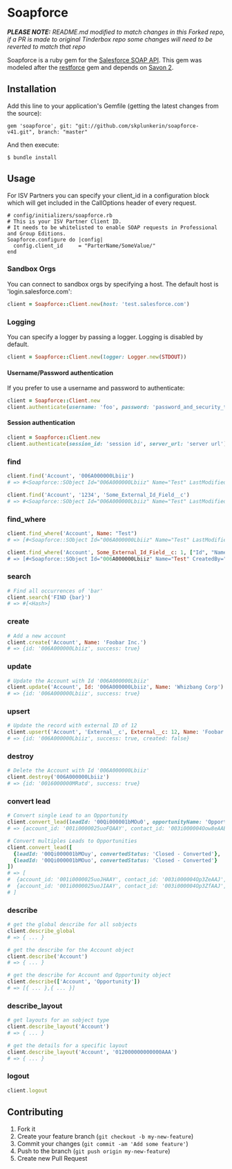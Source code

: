 # Soapforce

_**PLEASE NOTE:** README.md modified to match changes in this Forked repo, if a PR is made to original Tinderbox repo some changes will need to be reverted to match that repo_

Soapforce is a ruby gem for the [Salesforce SOAP API](http://www.salesforce.com/us/developer/docs/api/index.htm).
This gem was modeled after the [restforce](https://github.com/ejholmes/restforce) gem and depends on [Savon 2](http://savonrb.com/version2/).

## Installation

Add this line to your application's Gemfile (getting the latest changes from the source):

    gem 'soapforce', git: "git://github.com/skplunkerin/soapforce-v41.git", branch: "master"

And then execute:

    $ bundle install

## Usage

For ISV Partners you can specify your client_id in a configuration block which will get included in the CallOptions header of every request.

    # config/initializers/soapforce.rb
    # This is your ISV Partner Client ID.
    # It needs to be whitelisted to enable SOAP requests in Professional and Group Editions.
    Soapforce.configure do |config|
      config.client_id     = "ParterName/SomeValue/"
    end

### Sandbox Orgs

You can connect to sandbox orgs by specifying a host. The default host is 'login.salesforce.com':

```ruby
client = Soapforce::Client.new(host: 'test.salesforce.com')
```

### Logging

You can specify a logger by passing a logger. Logging is disabled by default.

```ruby
client = Soapforce::Client.new(logger: Logger.new(STDOUT))
```

#### Username/Password authentication

If you prefer to use a username and password to authenticate:

```ruby
client = Soapforce::Client.new
client.authenticate(username: 'foo', password: 'password_and_security_token')
```

#### Session authentication

```ruby
client = Soapforce::Client.new
client.authenticate(session_id: 'session id', server_url: 'server url')
```

### find

```ruby
client.find('Account', '006A000000Lbiiz')
# => #<Soapforce::SObject Id="006A000000Lbiiz" Name="Test" LastModifiedBy="005G0000003f1ABPIN" ... >

client.find('Account', '1234', 'Some_External_Id_Field__c')
# => #<Soapforce::SObject Id="006A000000Lbiiz" Name="Test" LastModifiedBy="005G0000003f1ABPIN" ... >
```

### find_where

```ruby
client.find_where('Account', Name: "Test")
# => [#<Soapforce::SObject Id="006A000000Lbiiz" Name="Test" LastModifiedBy="005G0000003f1ABPIN" ... >]

client.find_where('Account', Some_External_Id_Field__c: 1, ["Id", "Name, "CreatedBy"])
# => [#<Soapforce::SObject Id="006A000000Lbiiz" Name="Test" CreatedBy="005G0000003f1ABPIN" ... >]
```

### search

```ruby
# Find all occurrences of 'bar'
client.search('FIND {bar}')
# => #[<Hash>]
```

### create

```ruby
# Add a new account
client.create('Account', Name: 'Foobar Inc.')
# => {id: '006A000000Lbiiz', success: true}
```

### update

```ruby
# Update the Account with Id '006A000000Lbiiz'
client.update('Account', Id: '006A000000Lbiiz', Name: 'Whizbang Corp')
# => {id: '006A000000Lbiiz', success: true}
```

### upsert

```ruby
# Update the record with external ID of 12
client.upsert('Account', 'External__c', External__c: 12, Name: 'Foobar')
# => {id: '006A000000Lbiiz', success: true, created: false}
```

### destroy

```ruby
# Delete the Account with Id '006A000000Lbiiz'
client.destroy('006A000000Lbiiz')
# => {id: '0016000000MRatd', success: true}
```

### convert lead

```ruby
# Convert single Lead to an Opportunity
client.convert_lead(leadId: '00Qi000001bMOu0', opportunityName: 'Opportunity from Lead', convertedStatus: 'Closed - Converted')
# => {account_id: '001i0000025uoFQAAY', contact_id: '003i000004Oow8eAAB', lead_id: '00Qi000001bMOu0EAG', opportunity_id: '006i000000hzfzaAAA', success: true}
```

```ruby
# Convert multiples Leads to Opportunities
client.convert_lead([
  {leadId: '00Qi000001bMOuy', convertedStatus: 'Closed - Converted'},
  {leadId: '00Qi000001bMOuo', convertedStatus: 'Closed - Converted'}
])
# => [
#  {account_id: '001i0000025uoJHAAY', contact_id: '003i000004Op3ZeAAJ', lead_id: '00Qi000001bMOuyEAG', opportunity_id: '006i000000hzg0EAAQ', success: true},
#  {account_id: '001i0000025uoJIAAY', contact_id: '003i000004Op3ZfAAJ', lead_id: '00Qi000001bMOuoEAG', opportunity_id: '006i000000hzg0FAAQ', success: true}
# ]
```

### describe

```ruby
# get the global describe for all sobjects
client.describe_global
# => { ... }

# get the describe for the Account object
client.describe('Account')
# => { ... }

# get the describe for Account and Opportunity object
client.describe(['Account', 'Opportunity'])
# => [{ ... },{ ... }]
```

### describe_layout

```ruby
# get layouts for an sobject type
client.describe_layout('Account')
# => { ... }

# get the details for a specific layout
client.describe_layout('Account', '012000000000000AAA')
# => { ... }
```

### logout

```ruby
client.logout
```

## Contributing

1. Fork it
2. Create your feature branch (`git checkout -b my-new-feature`)
3. Commit your changes (`git commit -am 'Add some feature'`)
4. Push to the branch (`git push origin my-new-feature`)
5. Create new Pull Request
